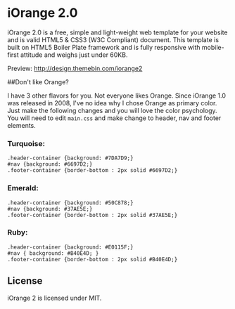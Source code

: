 iOrange 2.0
=========

iOrange 2.0 is a free, simple and light-weight web template for your website and is valid HTML5 & CSS3 (W3C Compliant) document. This template is built on HTML5 Boiler Plate framework and is fully responsive with mobile-first attitude and weighs just under 60KB.

Preview: http://design.themebin.com/iorange2

##Don't like Orange?

I have 3 other flavors for you. Not everyone likes Orange. Since iOrange 1.0 was released in 2008, I've no idea why I chose Orange as primary color. Just make the following changes and you will love the color psychology. You will need to edit `main.css` and make change to header, nav and footer elements.

### Turquoise:

    .header-container {background: #7DA7D9;}
    #nav {background: #6697D2;}
    .footer-container {border-bottom : 2px solid #6697D2;}

### Emerald:

    .header-container {background: #50C878;}
    #nav {background: #37AE5E;}
    .footer-container {border-bottom : 2px solid #37AE5E;}

### Ruby:

    .header-container {background: #E0115F;}
    #nav { background: #B40E4D; }
    .footer-container {border-bottom : 2px solid #B40E4D;}


## License

iOrange 2 is licensed under MIT.